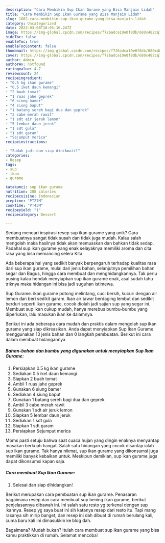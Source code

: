 ```yaml
---
description: "Cara Membikin Sup Ikan Gurame yang Bisa Manjain Lidah"
title: "Cara Membikin Sup Ikan Gurame yang Bisa Manjain Lidah"
slug: 1882-cara-membikin-sup-ikan-gurame-yang-bisa-manjain-lidah
category: Uncategorized
date: 2023-03-08T10:05:16.247Z
image: https://img-global.cpcdn.com/recipes/f726adca10e0f8db/680x482cq70/sup-ikan-gurame-foto-resep-utama.jpg
hideToc: false
enableToc: true
enableTocContent: false
thumbnail: https://img-global.cpcdn.com/recipes/f726adca10e0f8db/680x482cq70/sup-ikan-gurame-foto-resep-utama.jpg
cover: https://img-global.cpcdn.com/recipes/f726adca10e0f8db/680x482cq70/sup-ikan-gurame-foto-resep-utama.jpg
author: Admin
authorAv: notfound
ratingvalue: 4.7
reviewcount: 24
recipeingredient:
- "0.5 kg ikan gurame"
- "0.5 iket daun kemangi"
- "2 buah tomat"
- "1 ruas jahe geprek"
- "6 siung bamer"
- "4 siung baput"
- "1 batang sereh bagi dua dan geprek"
- "3 cabe merah rawit"
- "1 sdt air jeruk lemon"
- "5 lembar daun jeruk"
- "1 sdt gula"
- "1 sdt garam"
- "Sejumput merica"
recipeinstructions:

- "Sudah jadi dan siap dinikmati!"
categories:
- Resep
tags:
- sup
- ikan
- gurame

katakunci: sup ikan gurame 
nutrition: 208 calories
recipecuisine: Indonesian
preptime: "PT27M"
cooktime: "PT43M"
recipeyield: "1"
recipecategory: Dessert

---
```





Sedang mencari inspirasi resep sup ikan gurame yang unik? Cara membuatnya sangat tidak susah dan tidak juga mudah. Kalau salah mengolah maka hasilnya tidak akan memuaskan dan bahkan tidak sedap. Padahal sup ikan gurame yang enak selayaknya memiliki aroma dan cita rasa yang bisa memancing selera Kita.





Ada beberapa hal yang sedikit banyak berpengaruh terhadap kualitas rasa dari sup ikan gurame, mulai dari jenis bahan, selanjutnya pemilihan bahan segar dan Bagus, hingga cara membuat dan menghidangkannya. Tak perlu pusing kalau hendak menyiapkan sup ikan gurame enak,      asal sudah tahu triknya maka hidangan ini bisa jadi suguhan istimewa.














Sup Gurame. ikan gurame potong melintang, cuci bersih, kucuri dengan air lemon dan beri sedikit garam. Ikan air tawar berdaging lembut dan sedikit berduri seperti ikan gurame, cocok diolah jadi sajian sup yang segar ini. Membuat sup ikan cukup mudah, hanya merebus bumbu-bumbu yang diperlukan, lalu masukan ikan ke dalamnya.






Berikut ini ada beberapa cara mudah dan praktis dalam mengolah sup ikan gurame yang siap dikreasikan. Anda dapat menyiapkan Sup Ikan Gurame menggunakan 13 jenis bahan dan 0 langkah pembuatan. Berikut ini cara dalam membuat hidangannya.

<!--inarticleads1-->

##### Bahan-bahan dan bumbu yang digunakan untuk menyiapkan Sup Ikan Gurame:

1. Persiapkan 0.5 kg ikan gurame
1. Sediakan 0.5 iket daun kemangi
1. Siapkan 2 buah tomat
1. Ambil 1 ruas jahe geprek
1. Gunakan 6 siung bamer
1. Sediakan 4 siung baput
1. Gunakan 1 batang sereh bagi dua dan geprek
1. Ambil 3 cabe merah rawit
1. Gunakan 1 sdt air jeruk lemon
1. Siapkan 5 lembar daun jeruk
1. Sediakan 1 sdt gula
1. Siapkan 1 sdt garam
1. Persiapkan Sejumput merica


Moms pasti setuju bahwa saat cuaca hujan yang dingin enaknya menyantap masakan berkuah hangat. Salah satu hidangan yang cocok disantap ialah sup ikan gurame. Tak hanya nikmat, sup ikan gurame yang dikonsumsi juga memiliki banyak kebaikan untuk. Meskipun demikian, sup ikan gurame juga dapat dikonsumsi kapan saja. 

<!--inarticleads2-->

##### Cara membuat Sup Ikan Gurame:


1. Selesai dan siap dihidangkan!

Berikut merupakan cara pembuatan sup ikan gurame. Penasaran bagaimana resep dan cara membuat sup bening ikan gurame, berikut penjelasannya dibawah ini. Ini salah satu resto yg terkenal dengan sup ikannya. Resep yg saya buat ini sih katanya resep dari resto itu. Tapi mang rasanya sih mirip banget, dan resep ini dah dibuat di rumah berulang kali, cuma baru kali ini dimasukkin ke blog dah. 

Bagaimana? Mudah bukan? Itulah cara membuat sup ikan gurame yang bisa kamu praktikkan di rumah. Selamat mencoba!
